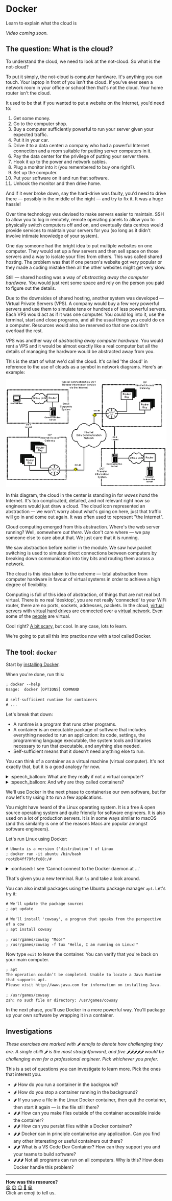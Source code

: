 # Docker

Learn to explain what the cloud is

<!-- OMITTED -->

_Video coming soon._

## The question: What is the cloud?

To understand the cloud, we need to look at the not-cloud. So what is the
not-cloud?

To put it simply, the not-cloud is computer hardware. It's anything you can
touch. Your laptop in front of you isn't the cloud. If you've ever seen a
network room in your office or school then that's not the cloud. Your home
router isn't the cloud.

It used to be that if you wanted to put a website on the Internet, you'd need
to:

1. Get some money.
2. Go to the computer shop.
3. Buy a computer sufficiently powerful to run your server given your expected
   traffic.
4. Put it in your car.
5. Drive it to a data center: a company who had a powerful Internet connection
   and a room suitable for putting server computers in it.
6. Pay the data center for the privilege of putting your server there.
7. Hook it up to the power and network cables.
8. Plug a monitor into it (you remembered to buy one right?).
9. Set up the computer.
10. Put your software on it and run that software.
11. Unhook the monitor and then drive home.

And if it ever broke down, say the hard-drive was faulty, you'd need to drive
there — possibly in the middle of the night — and try to fix it. It was a huge
hassle!

Over time technology was devised to make servers easier to maintain. SSH to
allow you to log in remotely, remote operating panels to allow you to physically
switch computers off and on, and eventually data centres would provide services
to maintain your servers for you (so long as it didn't involve intimate
knowledge of your system).

One day someone had the bright idea to put multiple websites on one computer.
They would set up a few servers and then sell space on those servers and a way
to isolate your files from others. This was called shared hosting. The problem
was that if one person's website got very popular or they made a coding mistake
then all the other websites might get very slow.

Still — shared hosting was a way of _abstracting away the computer hardware_.
You would just rent some space and rely on the person you paid to figure out the
details.

Due to the downsides of shared hosting, another system was developed — Virtual
Private Servers (VPS). A company would buy a few very powerful servers and use
them to simulate tens or hundreds of less powerful servers. Each VPS would act
as if it was one computer. You could log into it, use the terminal, start and
close programs, and all the usual things you could do on a computer. Resources
would also be reserved so that one couldn't overload the rest.

VPS was another way of _abstracting away computer hardware_. You would rent a
VPS and it would be almost exactly like a real computer but all the details of
managing the hardware would be abstracted away from you.

This is the start of what we'd call the cloud. It's called 'the cloud' in
reference to the use of clouds as a symbol in network diagrams. Here's an
example:

![Network diagram including a fluffy cloud icon](../resources/cloud-example.gif)

In this diagram, the cloud in the center is standing in for _waves hand_ the
Internet. It's too complicated, detailed, and not relevant right now so
engineers would just draw a cloud. The cloud icon represented an abstraction —
we won't worry about what's going on here, just that traffic will go in and come
out again. It was often used to represent "the Internet".

Cloud computing emerged from this abstraction. Where's the web server running?
Well, somewhere _out there_. We don't care where — we pay someone else to care
about that. We just care that it is running.

We saw abstraction before earlier in the module. We saw how packet switching is
used to simulate direct connections between computers by breaking down
communication into tiny bits and routing them across a network. 

The cloud is this idea taken to the extreme — total abstraction from computer
hardware in favour of virtual systems in order to achieve a high degree of
flexibility.

Computing is full of this idea of abstraction, of things that are not real but
virtual. There is no real 'desktop', you are not really 'connected' to your WiFi
router, there are no ports, sockets, addresses, packets. In the cloud, [virtual
servers](https://aws.amazon.com/ec2/) with [virtual hard
drives](https://docs.aws.amazon.com/AWSEC2/latest/UserGuide/AmazonEBS.html) are
connected over a [virtual network](https://aws.amazon.com/vpc/). Even some of
the [people](https://aws.amazon.com/lex/) are virtual.

Cool right? [A bit scary,](https://www.youtube.com/watch?v=-k6rhm17j4A) but
cool. In any case, lots to learn.

We're going to put all this into practice now with a tool called Docker.

## The tool: `docker`

Start by [installing Docker](https://www.docker.com).

When you're done, run this:

```shell
; docker --help
Usage:  docker [OPTIONS] COMMAND

A self-sufficient runtime for containers
# ...
```

Let's break that down:

* A runtime is a program that runs other programs.
* A container is an executable package of software that includes everything
  needed to run an application: its code, settings, the programming language
  executable, the system tools and libraries necessary to run that executable,
  and anything else needed.
* Self-sufficient means that it doesn't need anything else to run.

You can think of a container as a virtual machine (virtual computer). It's not
exactly that, but it is a good analogy for now.

<details>
  <summary>:speech_balloon: What are they really if not a virtual computer?</summary>

  ---

  A container isn't actually a virtual computer, it's more of a virtual
  environment that we can run programs in. This might seem like a subtle
  difference, and it is.

  The difference is that a virtual computer — sometimes called virtualisation —
  involves simulating the hardware of a computer. Docker doesn't do that.
  Instead, Docker uses the hardware of the computer it is on but packages up all
  of the environment that each program needs and runs it just like it was one
  single program.

  This _is_ a fairly subtle distinction so don't worry about it too much.

  ---

</details>

<details>
  <summary>:speech_balloon: And why are they called containers?</summary>

  ---

  They are called containers in an analogy to a shipping container. Shipping
  containers are a standardised way of shipping goods. They are the same size,
  shape, and have the same fittings. This means that the international shipping
  system can broadly ignore what's inside and treat them all in the same way.

  This is what containerised software is designed to achieve. You can take your
  software, package it up in a standardised way, and then send it to your cloud
  host. That host can totally ignore the specifics of your software and treat it
  in the same way as any other containerised software.

  ---

</details>

We'll use Docker in the next phase to containerise our own software, but for now
let's try using it to run a few applications.

You might have heard of the Linux operating system. It is a free & open source
operating system and quite friendly for software engineers. It is also used on a
lot of production servers. It is in some ways similar to macOS (and this
similarity is one of the reasons Macs are popular amongst software engineers).

Let's run Linux using Docker:

```shell
# Ubuntu is a version ('distribution') of Linux
; docker run -it ubuntu /bin/bash
root@b4ff79fcfc88:/#
```

<details>
  <summary>:confused: I see 'Cannot connect to the Docker daemon at ...'</summary>

  ---

  You'll need to start Docker and keep it running for as long as you're using it.
  It should be in your Applications folder.

  If you keep running into trouble, contact your coach.

  ---

</details>

That's given you a new terminal. Run `ls` and take a look around.

You can also install packages using the Ubuntu package manager `apt`. Let's try
it:

```shell
# We'll update the package sources
; apt update

# We'll install 'cowsay', a program that speaks from the perspective of a cow
; apt install cowsay

; /usr/games/cowsay "Moo!"
; /usr/games/cowsay -f tux "Hello, I am running on Linux!"
```

Now type `exit` to leave the container. You can verify that you're back on your
main computer.

```shell
; apt
The operation couldn’t be completed. Unable to locate a Java Runtime that supports apt.
Please visit http://www.java.com for information on installing Java.

; /usr/games/cowsay
zsh: no such file or directory: /usr/games/cowsay
```

In the next phase, you'll use Docker in a more powerful way. You'll package up
your own software by wrapping it in a container.

## Investigations

_These exercises are marked with :hot_pepper: emojis to denote how challenging
they are. A single chilli :hot_pepper: is the most straightforward, and five
:hot_pepper::hot_pepper::hot_pepper::hot_pepper::hot_pepper: would be
challenging even for a professional engineer. Pick whichever you prefer._

This is a set of questions you can investigate to learn more. Pick the ones that
interest you.

* :hot_pepper: How do you run a container in the background?
* :hot_pepper: How do you stop a container running in the background?
* :hot_pepper: If you save a file in the Linux Docker container, then quit the
  container, then start it again — is the file still there?
* :hot_pepper::hot_pepper: How can you make files outside of the container
  accessible inside the container?
* :hot_pepper::hot_pepper: How can you persist files within a Docker container?
* :hot_pepper::hot_pepper: Docker can in principle containerise any application.
  Can you find any other interesting or useful containers out there?
* :hot_pepper::hot_pepper: What is a VS Code Dev Container? How can they support
  you and your teams to build software?
* :hot_pepper::hot_pepper::hot_pepper: Not all programs can run on all
  computers. Why is this? How does Docker handle this problem?


<!-- BEGIN GENERATED SECTION DO NOT EDIT -->

---

**How was this resource?**  
[😫](https://airtable.com/shrUJ3t7KLMqVRFKR?prefill_Repository=makersacademy%2Fcloud-deployment&prefill_File=01_internet%2F07_docker_bite.md&prefill_Sentiment=😫) [😕](https://airtable.com/shrUJ3t7KLMqVRFKR?prefill_Repository=makersacademy%2Fcloud-deployment&prefill_File=01_internet%2F07_docker_bite.md&prefill_Sentiment=😕) [😐](https://airtable.com/shrUJ3t7KLMqVRFKR?prefill_Repository=makersacademy%2Fcloud-deployment&prefill_File=01_internet%2F07_docker_bite.md&prefill_Sentiment=😐) [🙂](https://airtable.com/shrUJ3t7KLMqVRFKR?prefill_Repository=makersacademy%2Fcloud-deployment&prefill_File=01_internet%2F07_docker_bite.md&prefill_Sentiment=🙂) [😀](https://airtable.com/shrUJ3t7KLMqVRFKR?prefill_Repository=makersacademy%2Fcloud-deployment&prefill_File=01_internet%2F07_docker_bite.md&prefill_Sentiment=😀)  
Click an emoji to tell us.

<!-- END GENERATED SECTION DO NOT EDIT -->
